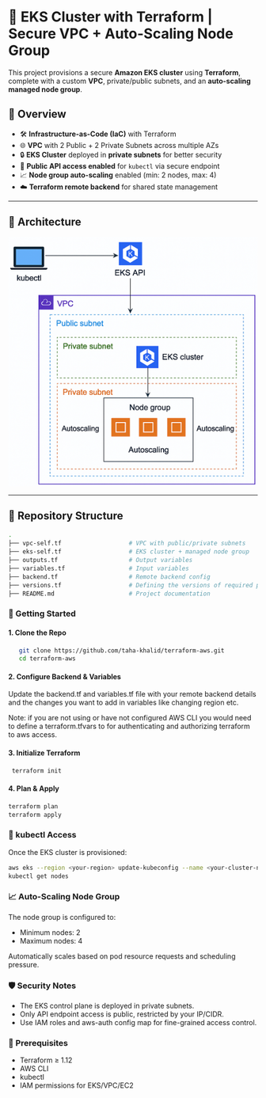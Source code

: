 # 🚀 EKS Cluster with Terraform | Secure VPC + Auto-Scaling Node Group

This project provisions a secure **Amazon EKS cluster** using **Terraform**, complete with a custom **VPC**, private/public subnets, and an **auto-scaling managed node group**.

## 📌 Overview

- 🛠 **Infrastructure-as-Code (IaC)** with Terraform
- 🌐 **VPC** with 2 Public + 2 Private Subnets across multiple AZs
- 🔒 **EKS Cluster** deployed in **private subnets** for better security
- 📡 **Public API access enabled** for `kubectl` via secure endpoint
- 📈 **Node group auto-scaling** enabled (min: 2 nodes, max: 4)
- ☁️ **Terraform remote backend** for shared state management

---

## 📐 Architecture

![EKS Architecture Diagram](./images/Architecture-Diagram-AWS-EKS.png)

---

## 📂 Repository Structure

```bash
.
├── vpc-self.tf                   # VPC with public/private subnets
├── eks-self.tf                   # EKS cluster + managed node group
├── outputs.tf                    # Output variables
├── variables.tf                  # Input variables
├── backend.tf                    # Remote backend config
├── versions.tf                   # Defining the versions of required providers
├── README.md                     # Project documentation
```

### 🚀 Getting Started

#### 1. Clone the Repo

```bash
   git clone https://github.com/taha-khalid/terraform-aws.git
   cd terraform-aws
```

#### 2. Configure Backend & Variables

Update the backend.tf and variables.tf file with your remote backend details and the changes you want to add in variables like changing region etc.

Note: if you are not using or have not configured AWS CLI you would need to define a terraform.tfvars to for authenticating and authorizing terraform to aws access.

#### 3. Initialize Terraform

```bash
 terraform init
```

#### 4. Plan & Apply

```bash
terraform plan
terraform apply
```

### 🔧 kubectl Access

Once the EKS cluster is provisioned:

```bash
aws eks --region <your-region> update-kubeconfig --name <your-cluster-name>
kubectl get nodes
```

### 📈 Auto-Scaling Node Group

The node group is configured to:

- Minimum nodes: 2
- Maximum nodes: 4

Automatically scales based on pod resource requests and scheduling pressure.

### 🛡 Security Notes

- The EKS control plane is deployed in private subnets.
- Only API endpoint access is public, restricted by your IP/CIDR.
- Use IAM roles and aws-auth config map for fine-grained access control.

### 📘 Prerequisites

- Terraform ≥ 1.12
- AWS CLI
- kubectl
- IAM permissions for EKS/VPC/EC2
